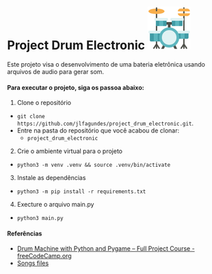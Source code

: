 # Project Drum Electronic <img src="./img/bateria.png" width=100>
Este projeto visa o desenvolvimento de uma bateria eletrônica usando arquivos de audio para gerar som.

#### Para executar o projeto, siga os passoa abaixo:

1. Clone o repositório

- `git clone https://github.com/jlfagundes/project_drum_electronic.git`.
- Entre na pasta do repositório que você acabou de clonar:
  - `project_drum_electronic`

2. Crie o ambiente virtual para o projeto

- `python3 -m venv .venv && source .venv/bin/activate`

3. Instale as dependências

- `python3 -m pip install -r requirements.txt`

4. Execture o arquivo main.py
- `python3 main.py`


#### Referências
- <a href="https://hiphopmakers.com/40-free-music-producer-free-drum-kits">Drum Machine with Python and Pygame – Full Project Course - freeCodeCamp.org</a>
- <a href="https://hiphopmakers.com/40-free-music-producer-free-drum-kits">Songs files</a>

